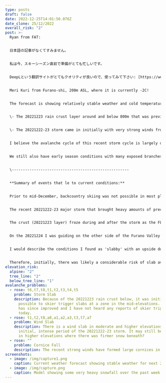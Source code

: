 ```yaml
---
type: posts
draft: false
date: 2022-12-25T14:01:50.076Z
date_clone: 25/12/2022
overall_risk: "2"
post: >-
  Ryan from FAT:


  日本語の記事がなくてすみません。


  私は今、スキーシーズン直前で準備がとても忙しいです。


  DeepLという翻訳サイトがとてもクオリティが良いので、使ってみて下さい: [https://www.deepl.com/translator](https://www.deepl.com/translator?fbclid=IwAR3Ern1iJ5xLbYLl8dmr5a7xm1T3Aiil5X5AF74PnBnAUAnxdh5J_2VfdHQ)


  Meri Kuri from Furano-shi, 200m ASL, where it is currently -2C!


  The forecast is showing relatively stable weather and cold temperatures until the evening of the 28th. I believe it is a logical assumption that the snow stability is now improving until the next storm cycle arrives. T﻿here is a rain crust around and below 800m that may still be reactive. The main 2 issues to look out for in regards to avalanches are:


  \- The 20221223 rain crust layer around and below 800m that was previously reactive may still be reactive in places.


  \-﻿ The 20221222-23 storm came in initially with very strong winds from the SE, loading the NW slopes, which is opposite situation to usual. 


  I﻿ believe the avalanche cycle of this recent storm cycle is largely over but it is still important to be cautious considering these strong SE storms are not common. Crazy rotors from these intense storms can create anomalous pockets of wind loading and areas of instability in surprising places.


  We still also have early season conditions with many exposed branches and hazards, and now, from the rain event, there are large frozen chunks of ice perched in trees and just below the fresh snow.. 


  \-﻿----------------------------------------------------


  **Summary of events that le to current conditions:**


  P﻿rior to mid-December, backcountry skiing was not possible in most places due to lack of snow. Since then, much snow has fallen, often 10-20cm per day making for a good base. A record of the snowfall is best found on Furano ski area's [facebook page](https://www.facebook.com/furanoskiarea).


  The recent 20221222-23 major storm that brought heavy amounts of precipitation (85kmph was forecast) to central and especially E Hokkaido started warm with the FL around 800m with strong SE winds. During and after the rain event there was a high risk of loose wet avalanches until the top of the rain. Many large avalanches occurred in the steep terrain of the Yubari Mountains. 


  The crust (20221223 layer) froze during and after the storm as the FL dropped and precipitation became denser snow. Initially, on the 23rd, there were 20cm reactive storm slabs on the 20221223 rain crust at a zone in the mid-elevations, all aspects, that have since become more stable. During and after the storm it was easy to skier trigger. Now it appears they are not as reactive but certainly still something to be wary of when skiing in avalanche terrain. 


  O﻿n the 20221224 I was guiding on the other side of the Furano Valley to the North in the higher elevation Tokachi Mountains of Daisetsuzan National Park. I spent much of my day around 1000m in a sheltered area. The 20221213 rain crust did not exist here, rather a dense wind packed layer, denser than the underlying snow making it difficult to ski in places. On the loaded NW aspect, this transition to lighter snow was deeper down making for better skiing conditions. 


  I﻿ would describe the conditions I found as 'slabby' with an upside down density profile. I saw little evidence of propagation at that elevation so it was not concerning at all, i.e. it was bonding well to the layer of less dense rounds beneath. However, I can imagine that the risk of slab avalanches would have almost certainly been higher in the alpine on the now loaded NW aspects that are often the firm, wind-scoured aspect.


  Therefore, initially, there was likely a considerable risk of slab avalanches on those NW slopes. - I heard reports of shooting cracks in the mid-higher elevations.
elevation_risk:
  alpine: "2"
  tree_line: "2"
  below_tree_line: "1"
avalanche_problems:
  - rose: t6,t7,t8,t1,t2,t3,t4,t5
    problem: Storm Slab
    description: B﻿ecause of the 20221223 rain crust below, it was initially
      possible to skier trigger slabs at a zone in the mid-elevations. Stability
      has since improved and I have not heard any reports of skier triggering
      today.
  - rose: t1,t2,t8,a8,a1,a2,a3,t3,t7,a7
    problem: Wind Slab
    description: T﻿here is a wind slab in moderate and higher elevations from the
      initial, intense period of the 20221222-23 storm. It may still be reactive
      in higher elevations where there was firmer snow beneath?
  - rose: ""
    problem: Cornice Fall
    description: The recent strong winds have formed large cornices in places.
screenshots:
  - image: /img/capture1.png
    caption: Current weather forecast showing stable weather for next 2 days
  - image: /img/capture.png
    caption: Model showing some very heavy snowfall over the past week.
---
```

